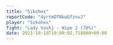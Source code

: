 ```yaml
---
title: "Sikohex"
reportCode: "4yrtmDTNkwGfznvJ"
player: "Sikohex"
fight: "Lady Vashj - Wipe 2 (70%)"
date: 2021-10-10T19:09:02.718000+00:00
---
```

